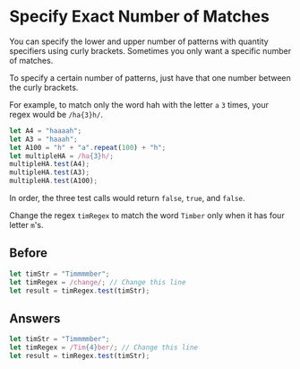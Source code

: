 # Specify Exact Number of Matches
You can specify the lower and upper number of patterns with quantity specifiers using curly brackets. 
Sometimes you only want a specific number of matches.

To specify a certain number of patterns, just have that one number between the curly brackets.

For example, to match only the word hah with the letter `a` `3` times, your regex would be `/ha{3}h/`.
```javascript
let A4 = "haaaah";
let A3 = "haaah";
let A100 = "h" + "a".repeat(100) + "h";
let multipleHA = /ha{3}h/;
multipleHA.test(A4);
multipleHA.test(A3);
multipleHA.test(A100);
```
In order, the three test calls would return `false`, `true`, and `false`.

Change the regex `timRegex` to match the word `Timber` only when it has four letter `m`'s.

## Before
```javascript
let timStr = "Timmmmber";
let timRegex = /change/; // Change this line
let result = timRegex.test(timStr);
```
## Answers
```javascript
let timStr = "Timmmmber";
let timRegex = /Tim{4}ber/; // Change this line
let result = timRegex.test(timStr);
```
